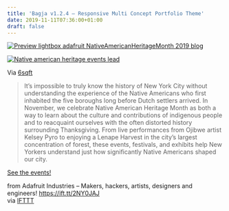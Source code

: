 ```yaml
---
title: 'Bagja v1.2.4 – Responsive Multi Concept Portfolio Theme'
date: 2019-11-11T07:36:00+01:00
draft: false
---
```


[![Preview lightbox adafruit NativeAmericanHeritageMonth 2019 blog](https://cdn-blog.adafruit.com/uploads/2019/11/Ipreview-lightbox-adafruit_NativeAmericanHeritageMonth_2019_blog-1.jpg "preview-lightbox-adafruit_NativeAmericanHeritageMonth_2019_blog.jpg")](https://blog.adafruit.com/tag/native-american-heritage-month/)

[![Native american heritage events lead](https://cdn-blog.adafruit.com/uploads/2019/11/Inative-american-heritage-events-lead.jpg "native-american-heritage-events-lead.jpg")](https://www.6sqft.com/10-events-in-nyc-that-celebrate-native-american-heritage-month/)

Via [6sqft](https://www.6sqft.com/10-events-in-nyc-that-celebrate-native-american-heritage-month/)

> It’s impossible to truly know the history of New York City without understanding the experience of the Native Americans who first inhabited the five boroughs long before Dutch settlers arrived. In November, we celebrate Native American Heritage Month as both a way to learn about the culture and contributions of indigenous people and to reacquaint ourselves with the often distorted history surrounding Thanksgiving. From live performances from Ojibwe artist Kelsey Pyro to enjoying a Lenape Harvest in the city’s largest concentration of forest, these events, festivals, and exhibits help New Yorkers understand just how significantly Native Americans shaped our city.

[See the events!](https://www.6sqft.com/10-events-in-nyc-that-celebrate-native-american-heritage-month/)

  
  
from Adafruit Industries – Makers, hackers, artists, designers and engineers! https://ift.tt/2NY0JAJ  
via [IFTTT](https://ifttt.com/?ref=da&site=blogger)